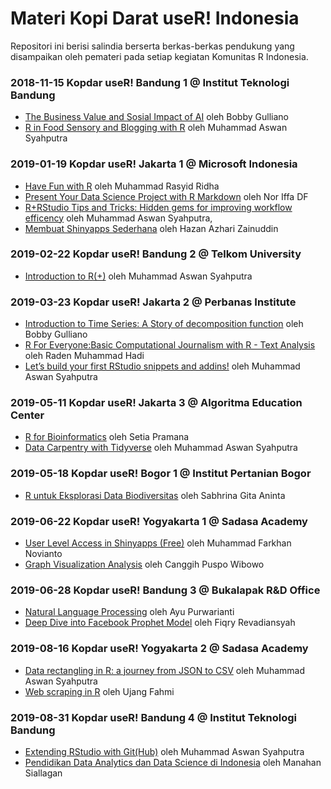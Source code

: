 # Materi Kopi Darat useR! Indonesia

Repositori ini berisi salindia berserta berkas-berkas pendukung yang disampaikan oleh pemateri pada setiap kegiatan Komunitas R Indonesia.

### 2018-11-15 Kopdar useR! Bandung 1  @ Institut Teknologi Bandung
* [The Business Value and Sosial Impact of AI](https://github.com/indo-r/kopdar_user_indonesia/blob/master/2018-11-15_kopdar-user-bandung-1/Bobby%20Gulliano) oleh Bobby Gulliano
* [R in Food Sensory and Blogging with R](https://github.com/indo-r/kopdar_user_indonesia/blob/master/2018-11-15_kopdar-user-bandung-1/Muhammad%20Aswan%20Syahputra) oleh Muhammad Aswan Syahputra

### 2019-01-19 Kopdar useR! Jakarta 1 @ Microsoft Indonesia
* [Have Fun with R](https://github.com/indo-r/kopdar_user_indonesia/blob/master/2019-01-19_kopdar-user-jakarta-1/Muhammad%20Rasyid%20Ridha) oleh Muhammad Rasyid Ridha
* [Present Your Data Science Project with R Markdown](https://github.com/indo-r/kopdar_user_indonesia/blob/master/2019-01-19_kopdar-user-jakarta-1/Nor%20Iffa%20Df) oleh Nor Iffa DF
* [R+RStudio Tips and Tricks: Hidden gems for improving workflow efficency](https://github.com/indo-r/kopdar_user_indonesia/blob/master/2019-01-19_kopdar-user-jakarta-1/Muhammad%20Aswan%20Syahputra) oleh Muhammad Aswan Syahputra,
* [Membuat Shinyapps Sederhana](https://github.com/indo-r/kopdar_user_indonesia/tree/master/2019-01-19_kopdar-user-jakarta-1/Hazan%20Azhari%20Zainuddin) oleh Hazan Azhari Zainuddin

### 2019-02-22 Kopdar useR! Bandung 2 @ Telkom University
* [Introduction to R(+)](https://github.com/indo-r/kopdar_user_indonesia/blob/master/2019-02-22_kopdar-user-bandung-2/Muhammad%20Aswan%20Syahputra) oleh Muhammad Aswan Syahputra

### 2019-03-23 Kopdar useR! Jakarta 2 @ Perbanas Institute
* [Introduction to Time Series: A Story of decomposition function](https://slides.com/bobbygulliano/deck/fullscreen) oleh Bobby Gulliano
* [R For Everyone:Basic Computational Journalism with R - Text Analysis](https://github.com/indo-r/kopdar_user_indonesia/blob/master/2019-03-23_kopdar-user-jakarta-2/Raden%20Muhammad%20Hadi) oleh Raden Muhammad Hadi
* [Let’s build your first RStudio snippets and addins!](https://github.com/indo-r/kopdar_user_indonesia/blob/master/2019-03-23_kopdar-user-jakarta-2/Muhammad%20Aswan%20Syahputra) oleh Muhammad Aswan Syahputra

### 2019-05-11 Kopdar useR! Jakarta 3 @ Algoritma Education Center
* [R for Bioinformatics](https://github.com/indo-r/kopdar_user_indonesia/tree/master/2019-05-11_kopdar-user-jakarta-3/Setia%20Pramana) oleh Setia Pramana
* [Data Carpentry with Tidyverse](https://github.com/indo-r/kopdar_user_indonesia/blob/master/2019-05-11_kopdar-user-jakarta-3/Muhammad%20Aswan%20Syahputra) oleh Muhammad Aswan Syahputra

### 2019-05-18 Kopdar useR! Bogor 1 @ Institut Pertanian Bogor
* [R untuk Eksplorasi Data Biodiversitas](https://github.com/indo-r/kopdar_user_indonesia/blob/master/2019-05-18_kopdar-user-bogor-1/Sabhrina%20Gita%20Aninta) oleh Sabhrina Gita Aninta

### 2019-06-22 Kopdar useR! Yogyakarta 1 @ Sadasa Academy
* [User Level Access in Shinyapps (Free)](https://github.com/indo-r/kopdar_user_indonesia/blob/master/2019-06-22_kopdar-user-yogyakarta-1/) oleh Muhammad Farkhan Novianto
* [Graph Visualization Analysis](https://github.com/indo-r/kopdar_user_indonesia/blob/master/2019-06-22_kopdar-user-yogyakarta-1/) oleh Canggih Puspo Wibowo

### 2019-06-28 Kopdar useR! Bandung 3 @ Bukalapak R&D Office
* [Natural Language Processing](https://github.com/indo-r/kopdar_user_indonesia/blob/master/2019-06-28_kopdar-user-bandung-3/Ayu%20Purwarianti/) oleh Ayu Purwarianti
* [Deep Dive into Facebook Prophet Model](https://github.com/indo-r/kopdar_user_indonesia/blob/master/2019-06-28_kopdar-user-bandung-3/Fiqry%20Revadiansyah/) oleh Fiqry Revadiansyah

### 2019-08-16 Kopdar useR! Yogyakarta 2 @ Sadasa Academy
* [Data rectangling in R: a journey from JSON to CSV](https://github.com/indo-r/kopdar_user_indonesia/blob/master/2019-08-16_kopdar-user-yogyakarta-2/Muhammad%20Aswan%20Syahputra/) oleh Muhammad Aswan Syahputra
* [Web scraping in R](https://slides.com/eppofahmi/sadasascraping/fullscreen) oleh Ujang Fahmi

### 2019-08-31 Kopdar useR! Bandung 4 @ Institut Teknologi Bandung
* [Extending RStudio with Git(Hub)](https://github.com/indo-r/kopdar_user_indonesia/blob/master/2019-08-31_kopdar-user-bandung-4/Muhammad%20Aswan%20Syahputra/) oleh Muhammad Aswan Syahputra
* [Pendidikan Data Analytics dan Data Science di Indonesia](https://r-indonesia.id) oleh Manahan Siallagan
